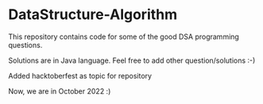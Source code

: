 # DataStructure-Algorithm
This repository contains code for some of the good DSA programming questions.

Solutions are in Java language.
Feel free to add other question/solutions :-)

Added hacktoberfest as topic for repository

Now, we are in October 2022 :)
